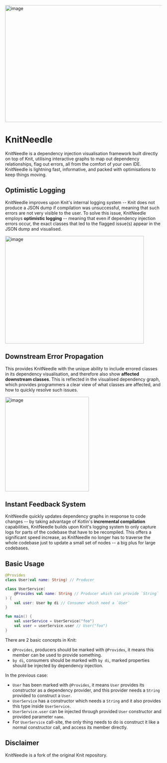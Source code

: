 <img width="945" height="375" alt="image" src="https://github.com/user-attachments/assets/dd8942cd-c3ae-4011-acc9-c30f0d066023" />


# KnitNeedle

KnitNeedle is a dependency injection visualisation framework built directly on top of Knit, utilising interactive graphs to map out dependency relationships, flag out errors, all from the comfort of your own IDE. KnitNeedle is lightning fast, informative, and packed with optimisations to keep things moving.

## Optimistic Logging

KnitNeedle improves upon Knit's internal logging system -- Knit does not produce a JSON dump if compilation was unsuccessful, meaning that such errors are not very visible to the user. To solve this issue, KnitNeedle employs **optimistic logging** -- meaning that even if dependency injection errors occur, the exact classes that led to the flagged issue(s) appear in the JSON dump and visualised.

<img width="446" height="345" alt="image" src="https://github.com/user-attachments/assets/9a311036-9000-45a4-9f1c-ac76917697b2" />


## Downstream Error Propagation

This provides KnitNeedle with the unique ability to include errored classes in its dependency visualisation, and therefore also show **affected downstream classes**. This is reflected in the visualised dependency graph, which provides programmers a clear view of what classes are affected, and how to quickly resolve such issues.

<img width="269" height="303" alt="image" src="https://github.com/user-attachments/assets/41b1246b-ca49-4b93-835b-f51515d6f82e" />


## Instant Feedback System

KnitNeedle quickly updates dependency graphs in response to code changes -- by taking advantage of Kotlin's **incremental compilation** capabilities, KnitNeedle builds upon Knit's logging system to only capture logs for parts of the codebase that have to be recompiled. This offers a significant speed increase, as KnitNeedle no longer has to traverse the whole codebase just to update a small set of nodes -- a big plus for large codebases.



## Basic Usage

```kotlin
@Provides
class User(val name: String) // Producer

class UserService(
    @Provides val name: String // Producer which can provide `String`
) {
    val user: User by di // Consumer which need a `User`
}

fun main() {
    val userService = UserService("foo")
    val user = userService.user // User("foo")
}
```

There are 2 basic concepts in Knit:

- `@Provides`, producers should be marked with `@Provides`, it means this member can be used to provide something.
- `by di`, consumers should be marked with `by di`, marked properties should be injected by dependency injection.

In the previous case:

- `User` has been marked with `@Provides`, it means `User` provides its constructor as a dependency provider, and this
  provider needs a `String` provided to construct a `User`.
- `UserService` has a constructor which needs a `String` and it also provides this type inside `UserService`.
- `UserService.user` can be injected through provided `User` constructor and provided parameter `name`.
- For `UserService` call-site, the only thing needs to do is construct it like a normal constructor call, and access its
  member directly.

## Disclaimer
KnitNeedle is a fork of the original Knit repository.
